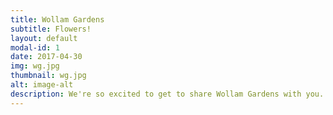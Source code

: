 ```yaml
---
title: Wollam Gardens
subtitle: Flowers!
layout: default
modal-id: 1
date: 2017-04-30
img: wg.jpg
thumbnail: wg.jpg
alt: image-alt
description: We're so excited to get to share Wollam Gardens with you. It's a flower farm!! It is lush, peaceful, and perfect. We loved it from our first moment there and we're sure you will too! <br><br>Wollam Gardens is located at 5167 Jeffersonton Rd, Jeffersonton, VA 22724. <br><br>Traveling locally, it's about 1.5 hours from DC and a little over an hour from Winchester, VA.<br><br>Dulles Airport (IAD) is 45 miles/50 minutes away and Washington National Airport (DCA) is about 62 miles/1.25 hours.<br><br>There is no public transportation available.<br><br><br><br>Photo by <a href = http://www.districtweddings.com/22145-2/>Amelia Johnson</a>.
---
```

